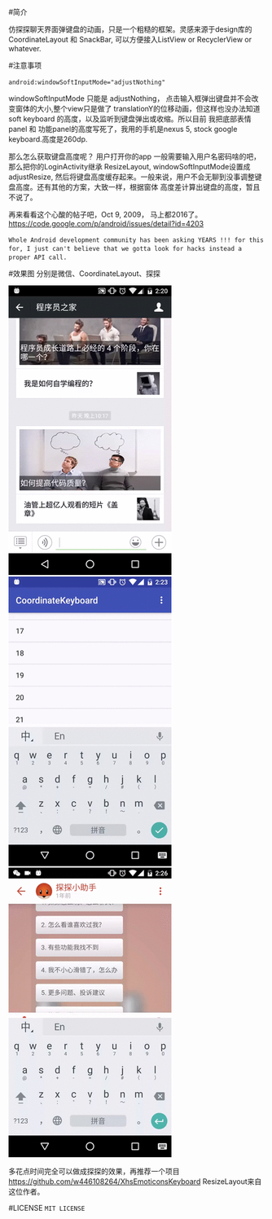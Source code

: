 #简介

仿探探聊天界面弹键盘的动画，只是一个粗糙的框架。灵感来源于design库的CoordinateLayout 和 SnackBar,
可以方便接入ListView or RecyclerView or whatever.

#注意事项

``
android:windowSoftInputMode="adjustNothing"
``

windowSoftInputMode 只能是 adjustNothing， 点击输入框弹出键盘并不会改变窗体的大小,整个view只是做了
translationY的位移动画，但这样也没办法知道soft keyboard 的高度，以及监听到键盘弹出或收缩。所以目前
我把底部表情panel 和 功能panel的高度写死了，我用的手机是nexus 5, stock google keyboard.高度是260dp.

那么怎么获取键盘高度呢？
用户打开你的app 一般需要输入用户名密码啥的吧，那么把你的LoginActivity继承 ResizeLayout, windowSoftInputMode设置成
adjustResize, 然后将键盘高度缓存起来。一般来说，用户不会无聊到没事调整键盘高度。还有其他的方案，大致一样，根据窗体
高度差计算出键盘的高度，暂且不说了。

再来看看这个心酸的帖子吧，Oct 9, 2009， 马上都2016了。
https://code.google.com/p/android/issues/detail?id=4203

``
Whole Android development community has been asking YEARS !!! for this for, I just can't believe that we gotta look for hacks instead a proper API call.
``

#效果图
分别是微信、CoordinateLayout、探探

<td>
    <img src="captures/capture01.gif" width="320" height="569" />
    <img src="captures/capture02.gif" width="320" height="569" />
    <img src="captures/capture03.gif" width="320" height="569" />
</td>


多花点时间完全可以做成探探的效果，再推荐一个项目 https://github.com/w446108264/XhsEmoticonsKeyboard
ResizeLayout来自这位作者。

#LICENSE
``
MIT LICENSE
``

